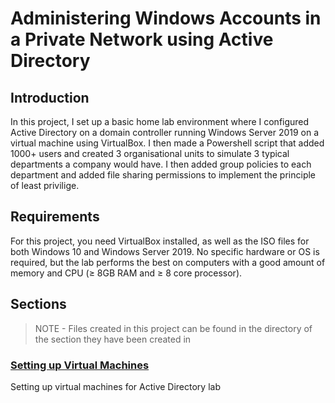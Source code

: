# Administering Windows Accounts in a Private Network using Active Directory

## Introduction

In this project, I set up a basic home lab environment where I configured Active Directory on a domain controller running Windows Server 2019 on a virtual machine using VirtualBox. I then made a Powershell script that added 1000+ users and created 3 organisational units to simulate 3 typical departments a company would have. I then added group policies to each department and added file sharing permissions to implement the principle of least privilige.

## Requirements

For this project, you need VirtualBox installed, as well as the ISO files for both Windows 10 and Windows Server 2019. No specific hardware or OS is required, but the lab performs the best on computers with a good amount of memory and CPU (≥ 8GB RAM and ≥ 8 core processor).

## Sections

> NOTE - Files created in this project can be found in the directory of the section they have been created in

### [Setting up Virtual Machines](./contents/virtual_machine_setup/)

Setting up virtual machines for Active Directory lab

